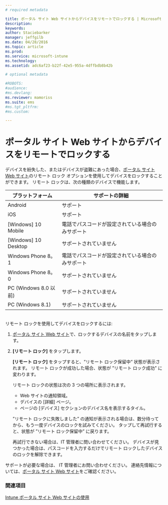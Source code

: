 ```yaml
---
# required metadata

title: ポータル サイト Web サイトからデバイスをリモートでロックする | Microsoft Intune
description:
keywords:
author: Staciebarker
manager: jeffgilb
ms.date: 04/28/2016
ms.topic: article
ms.prod:
ms.service: microsoft-intune
ms.technology:
ms.assetid: adc6af23-b22f-42e5-955a-4dffbdb8b42b

# optional metadata

#ROBOTS:
#audience:
#ms.devlang:
ms.reviewer: mamoriss
ms.suite: ems
#ms.tgt_pltfrm:
#ms.custom:

---
```



# ポータル サイト Web サイトからデバイスをリモートでロックする

デバイスを紛失した、またはデバイスが盗難にあった場合、[ポータル サイト Web サイト](http://portal.manage.microsoft.com)のリモート ロック オプションを使用してデバイスをロックすることができます。 リモート ロックは、次の種類のデバイスで機能します。

プラットフォーム  |サポートの詳細  
---------|---------
Android | サポート       
iOS | サポート
[Windows] 10 Mobile | 電話でパスコードが設定されている場合のみサポート     
[Windows] 10 Desktop | サポートされていません  
Windows Phone 8。1 | 電話でパスコードが設定されている場合のみサポート
Windows Phone 8。0 | サポートされていません
PC (Windows 8.0 以前) | サポートされていません       
PC (Windows 8.1) | サポートされていません

</br>
リモート ロックを使用してデバイスをロックするには:

1.  [ポータル サイト Web サイト](http://portal.manage.microsoft.com)で、ロックするデバイスの名前をタップします。

2.  **[リモート ロック]** をタップします。

    **[リモート ロック]** をタップすると、“リモート ロック保留中“ 状態が表示されます。  リモート ロックが成功した場合、状態が ”リモート ロック成功” に変わります。

    リモート ロックの状態は次の 3 つの場所に表示されます。

    * Web サイトの通知領域。 
    * デバイスの [詳細] ページ。
    * ページの [デバイス] セクションのデバイス名を表示するタイル。

    ”リモート ロックに失敗しました” の通知が表示される場合は、数分待ってから、もう一度デバイスのロックを試みてください。 タップして再試行すると、状態が ”リモート ロック保留中” に戻ります。 

    再試行できない場合は、IT 管理者に問い合わせてください。 デバイスが見つかった場合は、パスコードを入力するだけでリモート ロックしたデバイスのロックを解除できます。

サポートが必要な場合は、 IT 管理者にお問い合わせください。 連絡先情報については、[ポータル サイト Web サイト](http://portal.manage.microsoft.com)をご確認ください。

### 関連項目
[Intune ポータル サイト Web サイトの使用](using-the-intune-company-portal-website.md)

<!--HONumber=Jun16_HO2-->


